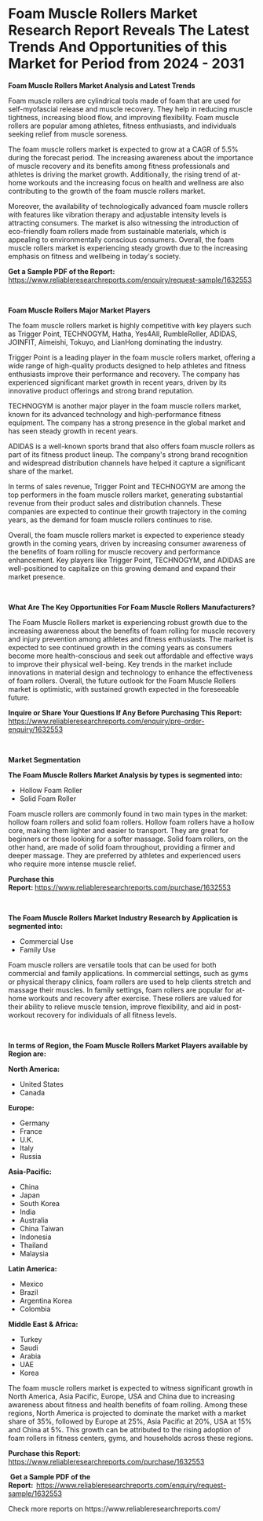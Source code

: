 <p><h1>Foam Muscle Rollers Market Research Report Reveals The Latest Trends And Opportunities of this Market for Period from 2024 - 2031</h1></p><p><strong>Foam Muscle Rollers Market Analysis and Latest Trends</strong></p>
<p><p>Foam muscle rollers are cylindrical tools made of foam that are used for self-myofascial release and muscle recovery. They help in reducing muscle tightness, increasing blood flow, and improving flexibility. Foam muscle rollers are popular among athletes, fitness enthusiasts, and individuals seeking relief from muscle soreness.</p><p>The foam muscle rollers market is expected to grow at a CAGR of 5.5% during the forecast period. The increasing awareness about the importance of muscle recovery and its benefits among fitness professionals and athletes is driving the market growth. Additionally, the rising trend of at-home workouts and the increasing focus on health and wellness are also contributing to the growth of the foam muscle rollers market.</p><p>Moreover, the availability of technologically advanced foam muscle rollers with features like vibration therapy and adjustable intensity levels is attracting consumers. The market is also witnessing the introduction of eco-friendly foam rollers made from sustainable materials, which is appealing to environmentally conscious consumers. Overall, the foam muscle rollers market is experiencing steady growth due to the increasing emphasis on fitness and wellbeing in today's society.</p></p>
<p><strong>Get a Sample PDF of the Report:&nbsp;</strong> <a href="https://www.reliableresearchreports.com/enquiry/request-sample/1632553">https://www.reliableresearchreports.com/enquiry/request-sample/1632553</a></p>
<p>&nbsp;</p>
<p><strong>Foam Muscle Rollers Major Market Players</strong></p>
<p><p>The foam muscle rollers market is highly competitive with key players such as Trigger Point, TECHNOGYM, Hatha, Yes4All, RumbleRoller, ADIDAS, JOINFIT, Aimeishi, Tokuyo, and LianHong dominating the industry. </p><p>Trigger Point is a leading player in the foam muscle rollers market, offering a wide range of high-quality products designed to help athletes and fitness enthusiasts improve their performance and recovery. The company has experienced significant market growth in recent years, driven by its innovative product offerings and strong brand reputation.</p><p>TECHNOGYM is another major player in the foam muscle rollers market, known for its advanced technology and high-performance fitness equipment. The company has a strong presence in the global market and has seen steady growth in recent years.</p><p>ADIDAS is a well-known sports brand that also offers foam muscle rollers as part of its fitness product lineup. The company's strong brand recognition and widespread distribution channels have helped it capture a significant share of the market.</p><p>In terms of sales revenue, Trigger Point and TECHNOGYM are among the top performers in the foam muscle rollers market, generating substantial revenue from their product sales and distribution channels. These companies are expected to continue their growth trajectory in the coming years, as the demand for foam muscle rollers continues to rise.</p><p>Overall, the foam muscle rollers market is expected to experience steady growth in the coming years, driven by increasing consumer awareness of the benefits of foam rolling for muscle recovery and performance enhancement. Key players like Trigger Point, TECHNOGYM, and ADIDAS are well-positioned to capitalize on this growing demand and expand their market presence.</p></p>
<p>&nbsp;</p>
<p><strong>What Are The Key Opportunities For Foam Muscle Rollers Manufacturers?</strong></p>
<p><p>The Foam Muscle Rollers market is experiencing robust growth due to the increasing awareness about the benefits of foam rolling for muscle recovery and injury prevention among athletes and fitness enthusiasts. The market is expected to see continued growth in the coming years as consumers become more health-conscious and seek out affordable and effective ways to improve their physical well-being. Key trends in the market include innovations in material design and technology to enhance the effectiveness of foam rollers. Overall, the future outlook for the Foam Muscle Rollers market is optimistic, with sustained growth expected in the foreseeable future.</p></p>
<p><strong>Inquire or Share Your Questions If Any Before Purchasing This Report:</strong> <a href="https://www.reliableresearchreports.com/enquiry/pre-order-enquiry/1632553">https://www.reliableresearchreports.com/enquiry/pre-order-enquiry/1632553</a></p>
<p>&nbsp;</p>
<p><strong>Market Segmentation</strong></p>
<p><strong>The Foam Muscle Rollers Market Analysis by types is segmented into:</strong></p>
<p><ul><li>Hollow Foam Roller</li><li>Solid Foam Roller</li></ul></p>
<p><p>Foam muscle rollers are commonly found in two main types in the market: hollow foam rollers and solid foam rollers. Hollow foam rollers have a hollow core, making them lighter and easier to transport. They are great for beginners or those looking for a softer massage. Solid foam rollers, on the other hand, are made of solid foam throughout, providing a firmer and deeper massage. They are preferred by athletes and experienced users who require more intense muscle relief.</p></p>
<p><strong>Purchase this Report:&nbsp;</strong><a href="https://www.reliableresearchreports.com/purchase/1632553">https://www.reliableresearchreports.com/purchase/1632553</a></p>
<p>&nbsp;</p>
<p><strong>The Foam Muscle Rollers Market Industry Research by Application is segmented into:</strong></p>
<p><ul><li>Commercial Use</li><li>Family Use</li></ul></p>
<p><p>Foam muscle rollers are versatile tools that can be used for both commercial and family applications. In commercial settings, such as gyms or physical therapy clinics, foam rollers are used to help clients stretch and massage their muscles. In family settings, foam rollers are popular for at-home workouts and recovery after exercise. These rollers are valued for their ability to relieve muscle tension, improve flexibility, and aid in post-workout recovery for individuals of all fitness levels.</p></p>
<p>&nbsp;</p>
<p><strong>In terms of Region, the Foam Muscle Rollers Market Players available by Region are:</strong></p>
<p>
    <p> <strong> North America: </strong>
        <ul>
            <li>United States</li>
            <li>Canada</li>
        </ul>
        </p> 
    <p> <strong> Europe: </strong>
        <ul>
            <li>Germany</li>
            <li>France</li>
            <li>U.K.</li>
            <li>Italy</li>
            <li>Russia</li>
        </ul>
        </p> 
    <p> <strong> Asia-Pacific: </strong>
        <ul>
            <li>China</li>
            <li>Japan</li>
            <li>South Korea</li>
            <li>India</li>
            <li>Australia</li>
            <li>China Taiwan</li>
            <li>Indonesia</li>
            <li>Thailand</li>
            <li>Malaysia</li>
        </ul>
        </p> 
    <p> <strong> Latin America: </strong>
        <ul>
            <li>Mexico</li>
            <li>Brazil</li>
            <li>Argentina Korea</li>
            <li>Colombia</li>
        </ul>
        </p> 
    <p> <strong> Middle East & Africa: </strong>
        <ul>
            <li>Turkey</li>
            <li>Saudi</li>
            <li>Arabia</li>
            <li>UAE</li>
            <li>Korea</li>
        </ul>
    </p>
    </p>
<p><p>The foam muscle rollers market is expected to witness significant growth in North America, Asia Pacific, Europe, USA and China due to increasing awareness about fitness and health benefits of foam rolling. Among these regions, North America is projected to dominate the market with a market share of 35%, followed by Europe at 25%, Asia Pacific at 20%, USA at 15% and China at 5%. This growth can be attributed to the rising adoption of foam rollers in fitness centers, gyms, and households across these regions.</p></p>
<p><strong>Purchase this Report: </strong><a href="https://www.reliableresearchreports.com/purchase/1632553">https://www.reliableresearchreports.com/purchase/1632553</a></p>
<p>&nbsp;<strong>Get a Sample PDF of the Report:&nbsp;&nbsp;</strong><a href="https://www.reliableresearchreports.com/enquiry/request-sample/1632553">https://www.reliableresearchreports.com/enquiry/request-sample/1632553</a></p>
<p><strong></strong></p>
<p>Check more reports on https://www.reliableresearchreports.com/</p>